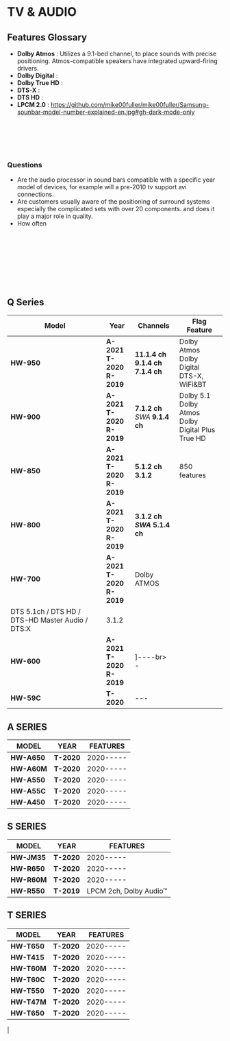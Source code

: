 # TV & AUDIO
## Features Glossary
- **Dolby Atmos** : Utilizes a 9.1-bed channel, to place sounds with precise positioning. Atmos-compatible speakers have integrated upward-firing drivers.
- **Dolby Digital** :
- **Dolby True HD** :
- **DTS-X** :
- **DTS HD** :
- **LPCM 2.0** : 
https://github.com/mike00fuller/mike00fuller/Samsung-sounbar-model-number-explained-en.jpg#gh-dark-mode-only


<br>
<br>
<br>
<br>


### Questions
- Are the audio processor in sound bars compatible with a specific year model of devices, for example will a pre-2010 tv support avi connections.
- Are customers usually aware of the positioning of surround systems especially the complicated sets with over 20 components. and does it play a major role in quality.
- How often 


<br>
<br>
<br>
<br>
<br>
<br>
<br>

## Q Series
| Model | Year | Channels | Flag Feature |
|-------|----------|------|--------|
|**HW-950**|**A-2021**<br>**T-2020**<br>**R-2019**|**11.1.4 ch**<br>**9.1.4 ch** <br>**7.1.4 ch**|Dolby Atmos<br> Dolby Digital<br> DTS-X, WiFi&BT|
|**HW-900**|**A-2021**<br>**T-2020**<br>**R-2019**|**7.1.2 ch**<br> *SWA* **9.1.4 ch**|Dolby 5.1<br> Dolby Atmos<br> Dolby Digital Plus<br> True HD|
|**HW-850**|**A-2021**<br>**T-2020**<br>**R-2019**|**5.1.2 ch**<br>**3.1.2**|850 features|
|**HW-800**|**A-2021**<br>**T-2020**<br>**R-2019**|**3.1.2 ch**<br>***SWA* 5.1.4 ch**|
|**HW-700**|**A-2021**<br>**T-2020**<br>**R-2019**| Dolby ATMOS
DTS 5.1ch / DTS HD / DTS-HD Master Audio / DTS:X |3.1.2|
|**HW-600**|**A-2021**<br>**T-2020**<br>**R-2019**|]----br> -|
|**HW-59C**|**T-2020**|---|


## A SERIES
| MODEL | YEAR | FEATURES |
|-------|----------|------|
|**HW-A650**|**T-2020**|2020-----|
|**HW-A60M**|**T-2020**|2020-----|
|**HW-A550**|**T-2020**|2020-----|
|**HW-A55C**|**T-2020**|2020-----|
|**HW-A450**|**T-2020**|2020-----|


## S SERIES 
| MODEL | YEAR | FEATURES |
|-------|----------|------|
|**HW-JM35**|**T-2020**|2020-----|
|**HW-R650**|**T-2020**|2020-----|
|**HW-R60M**|**T-2020**|2020-----|
|**HW-R550**|**T-2019**|LPCM 2ch, Dolby Audio™|**2.1 ch** |

## T SERIES 
| MODEL | YEAR | FEATURES |
|-------|----------|------|
|**HW-T650**|**T-2020**|2020-----|
|**HW-T415**|**T-2020**|2020-----|
|**HW-T60M**|**T-2020**|2020-----|
|**HW-T60C**|**T-2020**|2020-----|
|**HW-T550**|**T-2020**|2020-----|
|**HW-T47M**|**T-2020**|2020-----|
|**HW-T650**|**T-2020**|2020-----|
|
